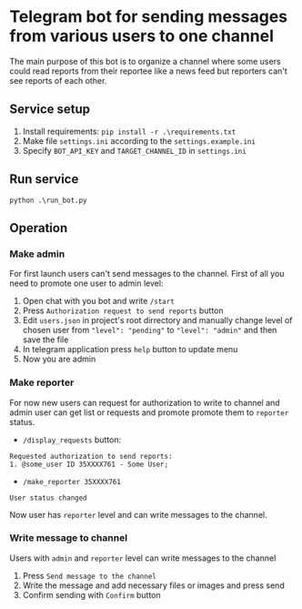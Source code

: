 # Telegram bot for sending messages from various users to one channel

The main purpose of this bot is to organize a channel where some users could read reports from their reportee like a news feed but reporters can't see reports of each other.

## Service setup

1. Install requirements: `pip install -r .\requirements.txt`
2. Make file `settings.ini` according to the `settings.example.ini`
3. Specify `BOT_API_KEY` and `TARGET_CHANNEL_ID` in `settings.ini`

## Run service

`python .\run_bot.py`

## Operation

### Make admin

For first launch users can't send messages to the channel.
First of all you need to promote one user to admin level:

1. Open chat with you bot and write `/start`
2. Press `Authorization request to send reports` button
3. Edit `users.json` in project's root dirrectory and manually change level of chosen user from `"level": "pending"` to `"level": "admin"` and then save the file
4. In telegram application press `help` button to update menu
5. Now you are admin

### Make reporter

For now new users can request for authorization to write to channel and admin user can get list or requests and promote promote them to `reporter` status.

- `/display_requests` button:

```text
Requested authorization to send reports:
1. @some_user ID 35XXXX761 - Some User;
```

- `/make_reporter 35XXXX761`

```text
User status changed
```

Now user has `reporter` level and can write messages to the channel.

### Write message to channel

Users with `admin` and `reporter` level can write messages to the channel

1. Press `Send message to the channel`
2. Write the message and add necessary files or images and press send
3. Confirm sending with `Confirm` button
